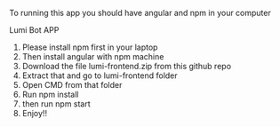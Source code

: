 To running this app you should have angular and npm in your computer

Lumi Bot APP

1. Please install npm first in your laptop
2. Then install angular with npm machine
3. Download the file lumi-frontend.zip from this github repo
4. Extract that and go to lumi-frontend folder
5. Open CMD from that folder
6. Run npm install
7. then run npm start
8. Enjoy!!
